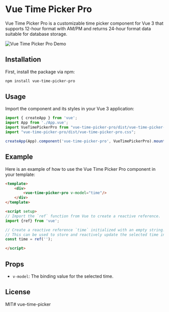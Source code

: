 # Vue Time Picker Pro

Vue Time Picker Pro is a customizable time picker component for Vue 3 that supports 12-hour format with AM/PM and returns 24-hour format data suitable for database storage.

![Vue Time Picker Pro Demo](https://i.imgur.com/FZEpuVx.png)

## Installation

First, install the package via npm:

```bash
npm install vue-time-picker-pro
```

## Usage

Import the component and its styles in your Vue 3 application:

```javascript
import { createApp } from 'vue';
import App from './App.vue';
import VueTimePickerPro from "vue-time-picker-pro/dist/vue-time-picker-pro.umd.js";
import "vue-time-picker-pro/dist/vue-time-picker-pro.css";

createApp(App).component('vue-time-picker-pro', VueTimePickerPro).mount('#app');
```

## Example

Here is an example of how to use the Vue Time Picker Pro component in your template:

```html
<template>
    <div>
        <vue-time-picker-pro v-model="time"/>
    </div>
</template>

<script setup>
// Import the `ref` function from Vue to create a reactive reference.
import {ref} from 'vue';

// Create a reactive reference `time` initialized with an empty string.
// This can be used to store and reactively update the selected time in a Vue component.
const time = ref('');

</script>
```

## Props

- `v-model`: The binding value for the selected time.

## License

MIT# vue-time-picker
